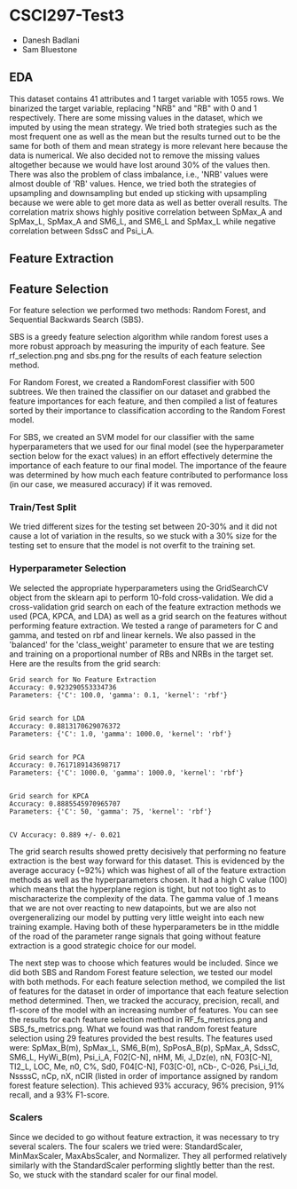 # CSCI297-Test3

- Danesh Badlani
- Sam Bluestone

## EDA

This dataset contains 41 attributes and 1 target variable with 1055 rows. We binarized the target variable, replacing "NRB" and "RB" with 0 and 1 respectively. There are some missing values in the dataset, which we imputed by using the mean strategy. We tried both strategies such as the most frequent one as well as the mean but the results turned out to be the same for both of them and mean strategy is more relevant here because the data is numerical. We also decided not to remove the missing values altogether because we would have lost around 30% of the values then. There was also the problem of class imbalance, i.e., 'NRB' values were almost double of 'RB' values. Hence, we tried both the strategies of upsampling and downsampling but ended up sticking with upsampling because we were able to get more data as well as better overall results. The correlation matrix shows highly positive correlation between SpMax_A and SpMax_L, SpMax_A and SM6_L, and SM6_L and SpMax_L while negative correlation between SdssC and Psi_i_A.

## Feature Extraction

## Feature Selection

For feature selection we performed two methods: Random Forest, and Sequential Backwards Search (SBS).

SBS is a greedy feature selection algorithm while random forest uses a more robust approach by measuring the impurity of each feature. See rf_selection.png and sbs.png for the results of each feature selection method.

For Random Forest, we created a RandomForest classifier with 500 subtrees. We then trained the classifier on our dataset and grabbed the feature importances for each feature, and then compiled a list of features sorted by their importance to classification according to the Random Forest model.

For SBS, we created an SVM model for our classifier with the same hyperparameters that we used for our final model (see the hyperparameter section below for the exact values) in an effort effectively determine the importance of each feature to our final model. The importance of the feaure was determined by how much each feature contributed to performance loss (in our case, we measured accuracy) if it was removed.

### Train/Test Split

We tried different sizes for the testing set between 20-30% and it did not cause a lot of variation in the results, so we stuck with a 30% size for the testing set to ensure that the model is not overfit to the training set.

### Hyperparameter Selection

We selected the appropriate hyperparameters using the GridSearchCV object from the sklearn api to perform 10-fold cross-validation. We did a cross-validation grid search on each of the feature extraction methods we used (PCA, KPCA, and LDA) as well as a grid search on the features without performing feature extraction. We tested a range of parameters for C and gamma, and tested on rbf and linear kernels. We also passed in the 'balanced' for the 'class_weight' parameter to ensure that we are testing and training on a proportional number of RBs and NRBs in the target set. Here are the results from the grid search:

```
Grid search for No Feature Extraction
Accuracy: 0.923290553334736
Parameters: {'C': 100.0, 'gamma': 0.1, 'kernel': 'rbf'}


Grid search for LDA
Accuracy: 0.8813170629076372
Parameters: {'C': 1.0, 'gamma': 1000.0, 'kernel': 'rbf'}


Grid search for PCA
Accuracy: 0.7617189143698717
Parameters: {'C': 1000.0, 'gamma': 1000.0, 'kernel': 'rbf'}


Grid search for KPCA
Accuracy: 0.8885545970965707
Parameters: {'C': 50, 'gamma': 75, 'kernel': 'rbf'}


CV Accuracy: 0.889 +/- 0.021
```

The grid search results showed pretty decisively that performing no feature extraction is the best way forward for this dataset. This is evidenced by the average accuracy (~92%) which was highest of all of the feature extraction methods as well as the hyperparameters chosen. It had a high C value (100) which means that the hyperplane region is tight, but not too tight as to mischaracterize the complexity of the data. The gamma value of .1 means that we are not over reacting to new datapoints, but we are also not overgeneralizing our model by putting very little weight into each new training example. Having both of these hyperparameters be in tthe middle of the road of the parameter range signals that going without feature extraction is a good strategic choice for our model.

The next step was to choose which features would be included. Since we did both SBS and Random Forest feature selection, we tested our model with both methods. For each feature selection method, we compiled the list of features for the dataset in order of importance that each feature selection method determined. Then, we tracked the accuracy, precision, recall, and f1-score of the model with an increasing number of features. You can see the results for each feature selection method in RF_fs_metrics.png and SBS_fs_metrics.png. What we found was that random forest feature selection using 29 features provided the best results. The features used were: SpMax_B(m), SpMax_L, SM6_B(m), SpPosA_B(p), SpMax_A, SdssC, SM6_L, HyWi_B(m), Psi_i_A, F02[C-N], nHM, Mi, J_Dz(e), nN, F03[C-N], TI2_L, LOC, Me, n0, C%, Sd0, F04[C-N], F03[C-0], nCb-, C-026, Psi_i_1d, NssssC, nCp, nX, nCIR (listed in order of importance assigned by random forest feature selection). This achieved 93% accuracy, 96% precision, 91% recall, and a 93% F1-score.

### Scalers

Since we decided to go without feature extraction, it was necessary to try several scalers. The four scalers we tried were: StandardScaler, MinMaxScaler, MaxAbsScaler, and Normalizer. They all performed relatively similarly with the StandardScaler performing slightly better than the rest. So, we stuck with the standard scaler for our final model.
